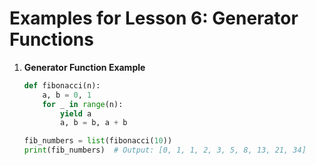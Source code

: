 # Examples for Lesson 6: Generator Functions

1. **Generator Function Example**
   ```python
   def fibonacci(n):
       a, b = 0, 1
       for _ in range(n):
           yield a
           a, b = b, a + b

   fib_numbers = list(fibonacci(10))
   print(fib_numbers)  # Output: [0, 1, 1, 2, 3, 5, 8, 13, 21, 34]
